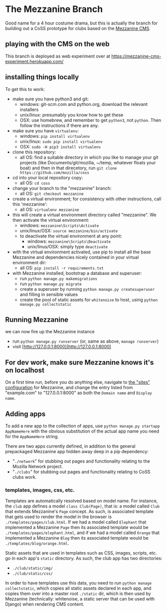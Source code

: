 # The Mezzanine Branch

Good name for a 4 hour costume drama, but this is actually the branch for building out a CoSS prototype for clubs based on the [Mezzanine CMS](http://mezzanine.jupo.org/).

## playing with the CMS on the web

This branch is deployed as web experiment over at https://mezzanine-cms-experiment.herokuapp.com/

## installing things locally

To get this to work:
- make sure you have python3 and git:
    - windows: git-scm.com and python.org, download the relevant installers
    - unix/linux: presumably you know how to get these
    - OSX: use homebrew, and remember to get `python3`, not `python`. Then follow the instructions if there are any.
- make sure you have `virtualenv`:
    - windows: `pip install virtualenv`
    - unix/linux: `sudo pip install virtualenv`
    - OSX: `sudo -H pip3 install virtualenv`
- clone this repository:
    - all OS: find a suitable directory in which you like to manage your git projects (like Documents/git/mozilla, ~/temp, whatever floats your boat) and then in that direcetory, run `git clone https://github.com/mozilla/coss` 
- cd into your local repository copy:
    - all OS: `cd coss`
- change your branch to the "mezzanine" branch:
    - all OS: `git checkout mezzanine`
- create a virtual environment; for consistency with other instructions, call this 'mezzanine':
    - all OS: `virtualenv mezzanine`
- this will create a virtual environment directory called "mezzanine". We then activate the virtual environment:
    - windows: `mezzanine\Scripts\Activate`
    - unix/linux/OSX: `source mezzanine/bin/activate`
    - to deactivate the virtual environment at any point:
        - windows: `mezzanine\Scripts\Deactivate`
        - unix/linus/OSX: simply type `deactivate`
- with the virtual environment activated, use pip to install all the base Mezzanine and dependencies nicely contained in your virtual environment dir:
    - all OS: `pip install -r requirements.txt`
- with Mezzanine installed, bootstrap a database and superuser:
	- run `python manage.py makemigrations`
	- run `python manage.py migrate`
	- create a superuser by running `python manage.py createsuperuser` and filling in sensible values
	- create the pool of static assets for `whitenoise` to host, using `python manage.py collectstatic`
 
## Running Mezzanine

we can now fire up the Mezzanine instance
- run `python manage.py runserver` (or, same as above, `manage runserver`)
- visit [http://127.0.0.1:8000](http://127.0.0.1:8000)

## For dev work, make sure Mezzanine knows it's on localhost

On a first time run, before you do anything else, navigate to [the "sites" configuration](http://127.0.0.1:8000/admin/sites/site/) for Mezzanine, and change the entry listed from "example.com" to "127.0.0.1:8000" as both the `Domain name` and `Display name`. 

## Adding apps

To add a new app to the collection of apps, use `python manage.py startapp AppNameHere` with the obvious substitution of the actual app name you need for the `AppNameHere` string.

There are two apps currently defined, in addition to the general prepackaged Mezzanine app hidden away deep in a pip dependency:

- "`./network`" for stubbing out pages and functionality relating to the Mozilla Network project.
- "`./clubs`" for stubbing out pages and functionality relating to CoSS clubs work.

### templates, images, css, etc.

Templates are automatically resolved based on model name. For instance, the `club` app defines a model `class Club(Page)`, that is: a model called `Club` that extends Mezzanine's `Page` concept. As such, is associated template that gets used to render the model in the browser is `./templates/pages/club.html`. If we had a model called `Elephant` that implemented a Mezzanine `Page` then its associated template would be `./templates/pages/elephant.html`, and if we had a model called `Orange` that implemented a Mezzanine `Blog` then its associated template would be `./templates/blog/orange.html`.

Static assets that are used in templates such as CSS, images, scripts, etc. go in each app's `static` directory. As such, the club app has two directories:

- `./club/static/img/`
- `./club/static/css/`

In order to have templates use this data, you need to run `python manage collectstatic`, which copies all static assets declared in each app, and copies them over into a master root `./static` dir, which is then used by Mezzanine (technically: whitenoise, a static server that can be used with Django) when rendering CMS content. 